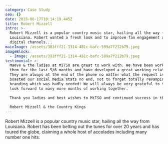 ```yaml
---
category: Case Study
seo: {}
date: 2019-06-17T10:14:19.445Z
title: Robert Mizzell
intro: >-
  Robert Mizzell is a popular country music star, hailing all the way from
  Louisiana. Robert wanted a fresh look and to improve fan engagement across
  digital channels...
mainImage: /assets/383fff21-1314-481c-bafc-599a7f212b79.jpeg
imageBlock:
  - Image: /assets/383fff21-1314-481c-bafc-599a7f212b79.jpeg
testimonial: >-
  Maeve & the ladies at MiTSO are great to work with. We have been working with
  them for the last 5/6 months and have developed a great working relationship.
  They are always at the end of the phone no matter what the request is and have
  boasted our social media stats no end, not to forget totally revamping our
  branding which was badly needed! We will always be very grateful to them and
  look forward to many more months of working together.
   
  Thank you ladies and best wishes to MiTSO and continued success in the future.
   
  Robert Mizzell & the Country Kings
---
```

Robert Mizzell is a popular country music star, hailing all the way from Louisiana. Robert has been belting out the tunes for over 20 years and has toured the globe, claiming a whole host of accolades including many number one hits.
